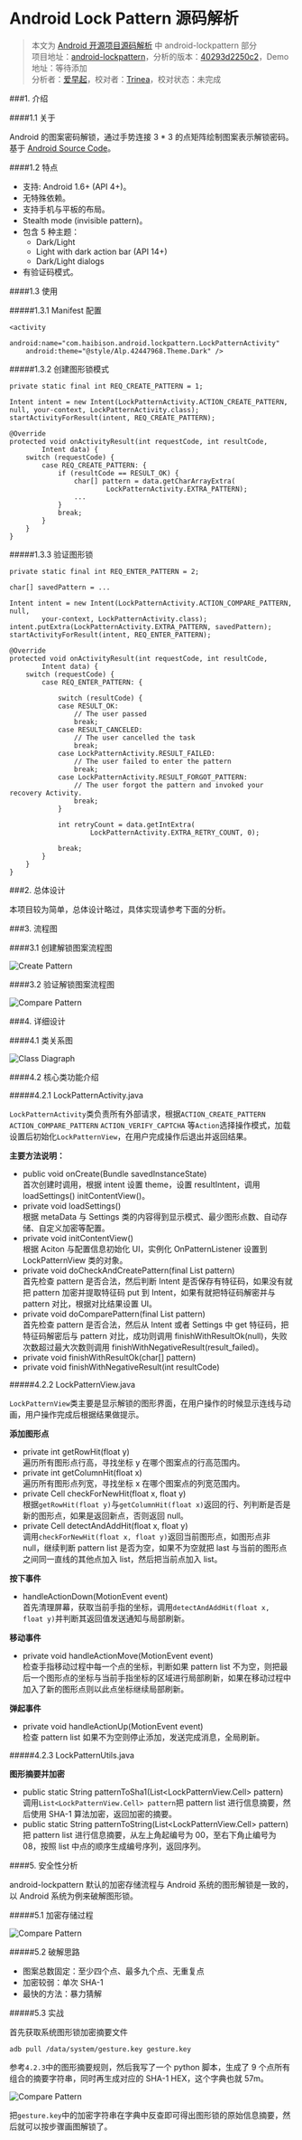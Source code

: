 Android Lock Pattern 源码解析
====================================
> 本文为 [Android 开源项目源码解析](https://github.com/android-cn/android-open-project-analysis) 中 android-lockpattern 部分  
> 项目地址：[android-lockpattern](https://code.google.com/p/android-lockpattern/)，分析的版本：[40293d2250c2](https://code.google.com/p/android-lockpattern/source/detail?r=40293d2250c2b273223ba25e4aeb3d290a0fdfad)，Demo 地址：等待添加    
> 分析者：[爱早起](https://github.com/liang7)，校对者：[Trinea](https://github.com/Trinea)，校对状态：未完成   

###1. 介绍

####1.1 关于

Android 的图案密码解锁，通过手势连接 3 * 3 的点矩阵绘制图案表示解锁密码。基于 [Android Source Code](https://android.googlesource.com/platform/frameworks/base/+/master/core/java/com/android/internal/widget/LockPatternView.java)。  

####1.2 特点

- 支持: Android 1.6+ (API 4+)。
- 无特殊依赖。
- 支持手机与平板的布局。
- Stealth mode (invisible pattern)。
- 包含 5 种主题：
  - Dark/Light
  - Light with dark action bar (API 14+)
  - Dark/Light dialogs
- 有验证码模式。

####1.3 使用

#####1.3.1 Manifest 配置

```
<activity
    android:name="com.haibison.android.lockpattern.LockPatternActivity"
    android:theme="@style/Alp.42447968.Theme.Dark" />
```

#####1.3.2 创建图形锁模式

```	
private static final int REQ_CREATE_PATTERN = 1;

Intent intent = new Intent(LockPatternActivity.ACTION_CREATE_PATTERN, null, your-context, LockPatternActivity.class);
startActivityForResult(intent, REQ_CREATE_PATTERN);
```

```
@Override
protected void onActivityResult(int requestCode, int resultCode,
        Intent data) {
    switch (requestCode) {
        case REQ_CREATE_PATTERN: {
            if (resultCode == RESULT_OK) {
                char[] pattern = data.getCharArrayExtra(
                        LockPatternActivity.EXTRA_PATTERN);
                ...
            }
            break;
        }
    }
}
```

#####1.3.3 验证图形锁

```
private static final int REQ_ENTER_PATTERN = 2;

char[] savedPattern = ...

Intent intent = new Intent(LockPatternActivity.ACTION_COMPARE_PATTERN, null,
        your-context, LockPatternActivity.class);
intent.putExtra(LockPatternActivity.EXTRA_PATTERN, savedPattern);
startActivityForResult(intent, REQ_ENTER_PATTERN);
```

```
@Override
protected void onActivityResult(int requestCode, int resultCode,
        Intent data) {
    switch (requestCode) {
        case REQ_ENTER_PATTERN: {
        
            switch (resultCode) {
            case RESULT_OK:
                // The user passed
                break;
            case RESULT_CANCELED:
                // The user cancelled the task
                break;
            case LockPatternActivity.RESULT_FAILED:
                // The user failed to enter the pattern
                break;
            case LockPatternActivity.RESULT_FORGOT_PATTERN:
                // The user forgot the pattern and invoked your recovery Activity.
                break;
            }

            int retryCount = data.getIntExtra(
                    LockPatternActivity.EXTRA_RETRY_COUNT, 0);

            break;
        }
    }
}
```

###2. 总体设计

本项目较为简单，总体设计略过，具体实现请参考下面的分析。  

###3. 流程图

####3.1 创建解锁图案流程图

![Create Pattern](image/CreatePattern.png)  

####3.2 验证解锁图案流程图

![Compare Pattern](image/ComparePattern.png)  

###4. 详细设计

####4.1 类关系图

![Class Diagraph](image/Main.png)  

####4.2 核心类功能介绍

#####4.2.1 LockPatternActivity.java

`LockPatternActivity`类负责所有外部请求，根据`ACTION_CREATE_PATTERN` `ACTION_COMPARE_PATTERN` `ACTION_VERIFY_CAPTCHA` 等`Action`选择操作模式，加载设置后初始化`LockPatternView`，在用户完成操作后退出并返回结果。

**主要方法说明：**  

* public void onCreate(Bundle savedInstanceState)  
首次创建时调用，根据 intent 设置 theme，设置 resultIntent，调用 loadSettings() initContentView()。  
* private void loadSettings()  
根据 metaData 与 Settings 类的内容得到显示模式、最少图形点数、自动存储、自定义加密等配置。  
* private void initContentView()  
根据 Aciton 与配置信息初始化 UI，实例化 OnPatternListener 设置到 LockPatternView 类的对象。  
* private void doCheckAndCreatePattern(final List<Cell> pattern)  
首先检查 pattern 是否合法，然后判断 Intent 是否保存有特征码，如果没有就把 pattern 加密并提取特征码 put 到 Intent，如果有就把特征码解密并与 pattern 对比，根据对比结果设置 UI。  
* private void doComparePattern(final List<Cell> pattern)  
首先检查 pattern 是否合法，然后从 Intent 或者 Settings 中 get 特征码，把特征码解密后与 pattern 对比，成功则调用 finishWithResultOk(null)，失败次数超过最大次数则调用 finishWithNegativeResult(result_failed)。  
* private void finishWithResultOk(char[] pattern)  
* private void finishWithNegativeResult(int resultCode)  

#####4.2.2 LockPatternView.java

`LockPatternView`类主要是显示解锁的图形界面，在用户操作的时候显示连线与动画，用户操作完成后根据结果做提示。  

**添加图形点**  

* private int getRowHit(float y)  
遍历所有图形点行高，寻找坐标 y 在哪个图案点的行高范围内。  
* private int getColumnHit(float x)  
遍历所有图形点列宽，寻找坐标 x 在哪个图案点的列宽范围内。  
* private Cell checkForNewHit(float x, float y)  
根据`getRowHit(float y)`与`getColumnHit(float x)`返回的行、列判断是否是新的图形点，如果是返回新点，否则返回 null。  
* private Cell detectAndAddHit(float x, float y)  
调用`checkForNewHit(float x, float y)`返回当前图形点，如图形点非 null，继续判断 pattern list 是否为空，如果不为空就把 last 与当前的图形点之间同一直线的其他点加入 list，然后把当前点加入 list。  

**按下事件**  

* handleActionDown(MotionEvent event)  
首先清理屏幕，获取当前手指的坐标，调用`detectAndAddHit(float x, float y)`并判断其返回值发送通知与局部刷新。  

**移动事件**  

* private void handleActionMove(MotionEvent event)  
检查手指移动过程中每一个点的坐标，判断如果 pattern list 不为空，则把最后一个图形点的坐标与当前手指坐标的区域进行局部刷新，如果在移动过程中加入了新的图形点则以此点坐标继续局部刷新。  

**弹起事件**  

* private void handleActionUp(MotionEvent event)  
检查 pattern list 如果不为空则停止添加，发送完成消息，全局刷新。  

#####4.2.3 LockPatternUtils.java

**图形摘要并加密**

* public static String patternToSha1(List<LockPatternView.Cell> pattern)  
调用`List<LockPatternView.Cell> pattern`把 pattern list 进行信息摘要，然后使用 SHA-1 算法加密，返回加密的摘要。
* public static String patternToString(List<LockPatternView.Cell> pattern)  
把 pattern list 进行信息摘要，从左上角起编号为 00，至右下角止编号为 08，按照 list 中点的顺序生成编号序列，返回序列。

####5. 安全性分析

android-lockpattern 默认的加密存储流程与 Android 系统的图形解锁是一致的，以 Android 系统为例来破解图形锁。

#####5.1 加密存储过程

![Compare Pattern](image/sec.png) 

#####5.2 破解思路

* 图案总数固定：至少四个点、最多九个点、无重复点
* 加密较弱：单次 SHA-1
* 最快的方法：暴力猜解

#####5.3 实战

首先获取系统图形锁加密摘要文件  

`
adb pull /data/system/gesture.key gesture.key
`

参考`4.2.3`中的图形摘要规则，然后我写了一个 python 脚本，生成了 9 个点所有组合的摘要字符串，同时再生成对应的 SHA-1 HEX，这个字典也就 57m。

![Compare Pattern](image/password.jpg) 

把`gesture.key`中的加密字符串在字典中反查即可得出图形锁的原始信息摘要，然后就可以按步骤画图解锁了。
